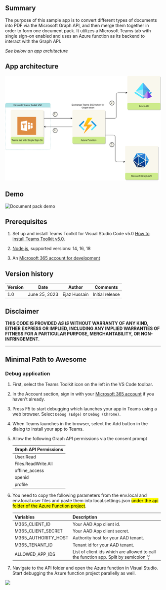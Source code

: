 ## Summary

The purpose of this sample app is to convert different types of documents into PDF via the Microsoft Graph API, and then merge them together in order to form one document pack. It utilizes a Microsoft Teams tab with single sign-on enabled and uses an Azure function as its backend to interact with the Graph API. 

*See below an app architecture*

## App architecture
![add bookmark form](./assets/architecture-diagram.png)

## Demo
![Document pack demo](./assets/DocumentPack.gif)

## Prerequisites

1. Set up and install Teams Toolkit for Visual Studio Code v5.0 [How to install Teams Toolkit v5.0](https://learn.microsoft.com/en-us/microsoftteams/platform/toolkit/install-teams-toolkit?tabs=vscode).

2. [Node.js](https://nodejs.org/), supported versions: 14, 16, 18

3. An [Microsoft 365 account for development](https://docs.microsoft.com/microsoftteams/platform/toolkit/accounts)


## Version history

Version|Date|Author|Comments
-------|----|----|--------
1.0|June 25, 2023|Ejaz Hussain|Initial release

## Disclaimer

**THIS CODE IS PROVIDED _AS IS_ WITHOUT WARRANTY OF ANY KIND, EITHER EXPRESS OR IMPLIED, INCLUDING ANY IMPLIED WARRANTIES OF FITNESS FOR A PARTICULAR PURPOSE, MERCHANTABILITY, OR NON-INFRINGEMENT.**

---

## Minimal Path to Awesome


### Debug application

1. First, select the Teams Toolkit icon on the left in the VS Code toolbar.
2. In the Account section, sign in with your [Microsoft 365 account](https://docs.microsoft.com/microsoftteams/platform/toolkit/accounts) if you haven't already.
3. Press F5 to start debugging which launches your app in Teams using a web browser. Select `Debug (Edge)` or `Debug (Chrome)`.
4. When Teams launches in the browser, select the Add button in the dialog to install your app to Teams.
5. Allow the following Graph API permissions via the consent prompt

    | Graph API Permissions |
    |-----------------------|
    | User.Read             |
    | Files.ReadWrite.All   |
    | offline_access        |
    | openid                |
    | profile               |


6. You need to copy the following parameters from the env.local and env.local.user files and paste them into local.settings.json <mark>under the api folder of the Azure Function project</mark>.

    | Variables 	| Description 	|
    |---	|---	|
    | M365_CLIENT_ID 	| Your AAD App client id. 	|
    | M365_CLIENT_SECRET 	| Your AAD App client secret. 	|
    | M365_AUTHORITY_HOST 	| Authority host for your AAD tenant. 	|
    | M365_TENANT_ID 	| Tenant id for your AAD tenant. 	|
    | ALLOWED_APP_IDS 	| List of client ids which are allowed to call the function app. Split by semicolon ';' 	|    

7. Navigate to the API folder and open the Azure function in Visual Studio. Start debugging the Azure function project parallelly as well.

<img src="https://pnptelemetry.azurewebsites.net/sp-dev-fx-webparts/samples/bot-graph-bookmark" />